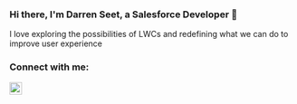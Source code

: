 ### Hi there, I'm Darren Seet, a Salesforce Developer 👋

I love exploring the possibilities of LWCs and redefining what we can do to improve user experience

  
### Connect with me:

[<img align="left" alt="SpliceReborn" width="22px" src="https://darrenseet.com/images/favicon.ico"/>][website]

<br />
<br />

[website]: https://darrenseet.com
